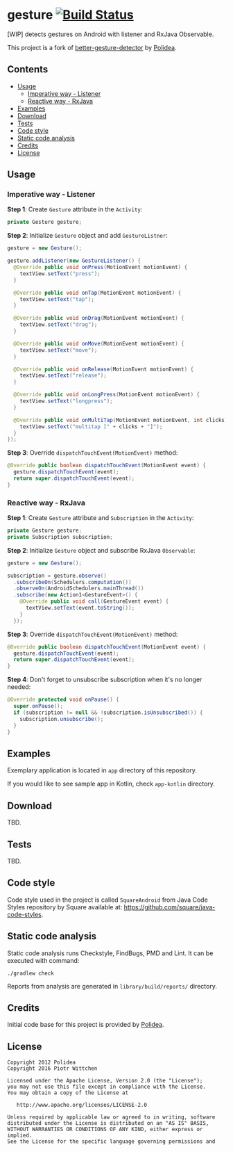 gesture [![Build Status](https://travis-ci.org/pwittchen/gesture.svg?branch=master)](https://travis-ci.org/pwittchen/gesture)
=======

[WIP] detects gestures on Android with listener and RxJava Observable. 

This project is a fork of [better-gesture-detector](https://github.com/Polidea/better-gesture-detector) by [Polidea](https://github.com/Polidea).

Contents
--------
- [Usage](#usage)
  - [Imperative way - Listener](#imperative-way---listener)
  - [Reactive way - RxJava](#reactive-way---rxjava)
- [Examples](#examples)
- [Download](#download)
- [Tests](#tests)
- [Code style](#code-style)
- [Static code analysis](#static-code-analysis)
- [Credits](#credits)
- [License](#license)

Usage
-----

### Imperative way - Listener

**Step 1**: Create `Gesture` attribute in the `Activity`:

```java
private Gesture gesture;
```

**Step 2**: Initialize `Gesture` object and add `GestureListner`:

```java
gesture = new Gesture();

gesture.addListener(new GestureListener() {
  @Override public void onPress(MotionEvent motionEvent) {
    textView.setText("press");
  }

  @Override public void onTap(MotionEvent motionEvent) {
    textView.setText("tap");
  }

  @Override public void onDrag(MotionEvent motionEvent) {
    textView.setText("drag");
  }

  @Override public void onMove(MotionEvent motionEvent) {
    textView.setText("move");
  }

  @Override public void onRelease(MotionEvent motionEvent) {
    textView.setText("release");
  }

  @Override public void onLongPress(MotionEvent motionEvent) {
    textView.setText("longpress");
  }

  @Override public void onMultiTap(MotionEvent motionEvent, int clicks) {
    textView.setText("multitap [" + clicks + "]");
  }
});
```

**Step 3**: Override `dispatchTouchEvent(MotionEvent)` method:

```java
@Override public boolean dispatchTouchEvent(MotionEvent event) {
  gesture.dispatchTouchEvent(event);
  return super.dispatchTouchEvent(event);
}
```

### Reactive way - RxJava

**Step 1**: Create `Gesture` attribute and `Subscription` in the `Activity`:

```java
private Gesture gesture;
private Subscription subscription;
```

**Step 2**: Initialize `Gesture` object and subscribe RxJava `Observable`:

```java
gesture = new Gesture();

subscription = gesture.observe()
  .subscribeOn(Schedulers.computation())
  .observeOn(AndroidSchedulers.mainThread())
  .subscribe(new Action1<GestureEvent>() {
    @Override public void call(GestureEvent event) {
      textView.setText(event.toString());
    }
  });
```

**Step 3**: Override `dispatchTouchEvent(MotionEvent)` method:

```java
@Override public boolean dispatchTouchEvent(MotionEvent event) {
  gesture.dispatchTouchEvent(event);
  return super.dispatchTouchEvent(event);
}
```

**Step 4**: Don't forget to unsubscribe subscription when it's no longer needed:

```java
@Override protected void onPause() {
  super.onPause();
  if (subscription != null && !subscription.isUnsubscribed()) {
    subscription.unsubscribe();
  }
}
```

Examples
--------

Exemplary application is located in `app` directory of this repository.

If you would like to see sample app in Kotlin, check `app-kotlin` directory.

Download
--------

TBD.

Tests
-----

TBD.

Code style
----------

Code style used in the project is called `SquareAndroid` from Java Code Styles repository by Square available at: https://github.com/square/java-code-styles.

Static code analysis
--------------------

Static code analysis runs Checkstyle, FindBugs, PMD and Lint. It can be executed with command:

 ```
 ./gradlew check
 ```

Reports from analysis are generated in `library/build/reports/` directory.

Credits
-------

Initial code base for this project is provided by [Polidea](https://github.com/Polidea).

License
-------

    Copyright 2012 Polidea
    Copyright 2016 Piotr Wittchen

    Licensed under the Apache License, Version 2.0 (the "License");
    you may not use this file except in compliance with the License.
    You may obtain a copy of the License at

       http://www.apache.org/licenses/LICENSE-2.0

    Unless required by applicable law or agreed to in writing, software
    distributed under the License is distributed on an "AS IS" BASIS,
    WITHOUT WARRANTIES OR CONDITIONS OF ANY KIND, either express or implied.
    See the License for the specific language governing permissions and
